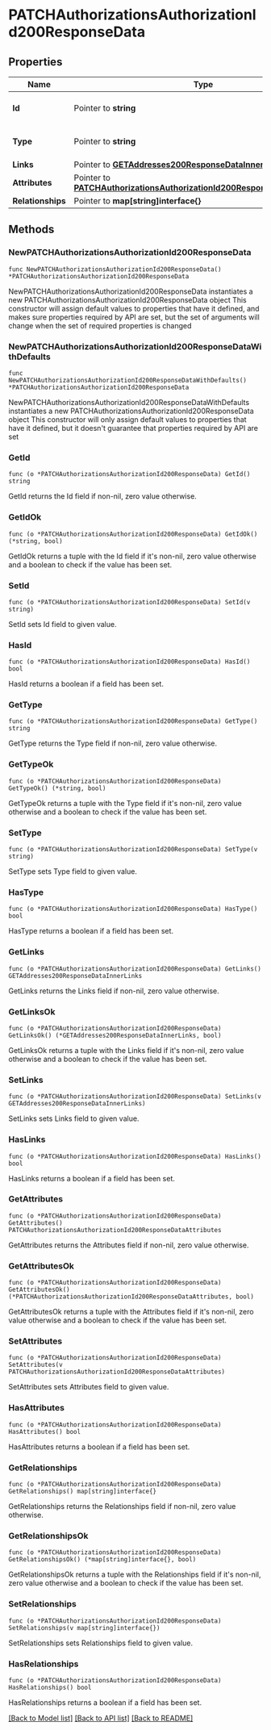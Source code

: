 # PATCHAuthorizationsAuthorizationId200ResponseData

## Properties

Name | Type | Description | Notes
------------ | ------------- | ------------- | -------------
**Id** | Pointer to **string** | The resource&#39;s id | [optional] 
**Type** | Pointer to **string** | The resource&#39;s type | [optional] [default to "authorizations"]
**Links** | Pointer to [**GETAddresses200ResponseDataInnerLinks**](GETAddresses200ResponseDataInnerLinks.md) |  | [optional] 
**Attributes** | Pointer to [**PATCHAuthorizationsAuthorizationId200ResponseDataAttributes**](PATCHAuthorizationsAuthorizationId200ResponseDataAttributes.md) |  | [optional] 
**Relationships** | Pointer to **map[string]interface{}** |  | [optional] 

## Methods

### NewPATCHAuthorizationsAuthorizationId200ResponseData

`func NewPATCHAuthorizationsAuthorizationId200ResponseData() *PATCHAuthorizationsAuthorizationId200ResponseData`

NewPATCHAuthorizationsAuthorizationId200ResponseData instantiates a new PATCHAuthorizationsAuthorizationId200ResponseData object
This constructor will assign default values to properties that have it defined,
and makes sure properties required by API are set, but the set of arguments
will change when the set of required properties is changed

### NewPATCHAuthorizationsAuthorizationId200ResponseDataWithDefaults

`func NewPATCHAuthorizationsAuthorizationId200ResponseDataWithDefaults() *PATCHAuthorizationsAuthorizationId200ResponseData`

NewPATCHAuthorizationsAuthorizationId200ResponseDataWithDefaults instantiates a new PATCHAuthorizationsAuthorizationId200ResponseData object
This constructor will only assign default values to properties that have it defined,
but it doesn't guarantee that properties required by API are set

### GetId

`func (o *PATCHAuthorizationsAuthorizationId200ResponseData) GetId() string`

GetId returns the Id field if non-nil, zero value otherwise.

### GetIdOk

`func (o *PATCHAuthorizationsAuthorizationId200ResponseData) GetIdOk() (*string, bool)`

GetIdOk returns a tuple with the Id field if it's non-nil, zero value otherwise
and a boolean to check if the value has been set.

### SetId

`func (o *PATCHAuthorizationsAuthorizationId200ResponseData) SetId(v string)`

SetId sets Id field to given value.

### HasId

`func (o *PATCHAuthorizationsAuthorizationId200ResponseData) HasId() bool`

HasId returns a boolean if a field has been set.

### GetType

`func (o *PATCHAuthorizationsAuthorizationId200ResponseData) GetType() string`

GetType returns the Type field if non-nil, zero value otherwise.

### GetTypeOk

`func (o *PATCHAuthorizationsAuthorizationId200ResponseData) GetTypeOk() (*string, bool)`

GetTypeOk returns a tuple with the Type field if it's non-nil, zero value otherwise
and a boolean to check if the value has been set.

### SetType

`func (o *PATCHAuthorizationsAuthorizationId200ResponseData) SetType(v string)`

SetType sets Type field to given value.

### HasType

`func (o *PATCHAuthorizationsAuthorizationId200ResponseData) HasType() bool`

HasType returns a boolean if a field has been set.

### GetLinks

`func (o *PATCHAuthorizationsAuthorizationId200ResponseData) GetLinks() GETAddresses200ResponseDataInnerLinks`

GetLinks returns the Links field if non-nil, zero value otherwise.

### GetLinksOk

`func (o *PATCHAuthorizationsAuthorizationId200ResponseData) GetLinksOk() (*GETAddresses200ResponseDataInnerLinks, bool)`

GetLinksOk returns a tuple with the Links field if it's non-nil, zero value otherwise
and a boolean to check if the value has been set.

### SetLinks

`func (o *PATCHAuthorizationsAuthorizationId200ResponseData) SetLinks(v GETAddresses200ResponseDataInnerLinks)`

SetLinks sets Links field to given value.

### HasLinks

`func (o *PATCHAuthorizationsAuthorizationId200ResponseData) HasLinks() bool`

HasLinks returns a boolean if a field has been set.

### GetAttributes

`func (o *PATCHAuthorizationsAuthorizationId200ResponseData) GetAttributes() PATCHAuthorizationsAuthorizationId200ResponseDataAttributes`

GetAttributes returns the Attributes field if non-nil, zero value otherwise.

### GetAttributesOk

`func (o *PATCHAuthorizationsAuthorizationId200ResponseData) GetAttributesOk() (*PATCHAuthorizationsAuthorizationId200ResponseDataAttributes, bool)`

GetAttributesOk returns a tuple with the Attributes field if it's non-nil, zero value otherwise
and a boolean to check if the value has been set.

### SetAttributes

`func (o *PATCHAuthorizationsAuthorizationId200ResponseData) SetAttributes(v PATCHAuthorizationsAuthorizationId200ResponseDataAttributes)`

SetAttributes sets Attributes field to given value.

### HasAttributes

`func (o *PATCHAuthorizationsAuthorizationId200ResponseData) HasAttributes() bool`

HasAttributes returns a boolean if a field has been set.

### GetRelationships

`func (o *PATCHAuthorizationsAuthorizationId200ResponseData) GetRelationships() map[string]interface{}`

GetRelationships returns the Relationships field if non-nil, zero value otherwise.

### GetRelationshipsOk

`func (o *PATCHAuthorizationsAuthorizationId200ResponseData) GetRelationshipsOk() (*map[string]interface{}, bool)`

GetRelationshipsOk returns a tuple with the Relationships field if it's non-nil, zero value otherwise
and a boolean to check if the value has been set.

### SetRelationships

`func (o *PATCHAuthorizationsAuthorizationId200ResponseData) SetRelationships(v map[string]interface{})`

SetRelationships sets Relationships field to given value.

### HasRelationships

`func (o *PATCHAuthorizationsAuthorizationId200ResponseData) HasRelationships() bool`

HasRelationships returns a boolean if a field has been set.


[[Back to Model list]](../README.md#documentation-for-models) [[Back to API list]](../README.md#documentation-for-api-endpoints) [[Back to README]](../README.md)


